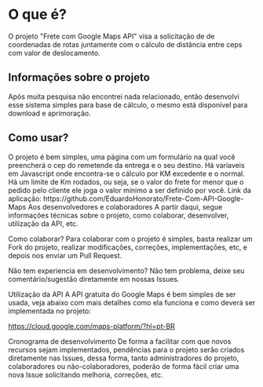 <h1> O que é?</h1>
O projeto "Frete com Google Maps API" visa a solicitação de de coordenadas de rotas juntamente com o cálculo de distância entre ceps com valor de deslocamento.

<h2>Informações sobre o projeto</h2>
Após muita pesquisa não encontrei nada relacionado, então desenvolvi esse sistema simples para base de cálculo, o mesmo está disponível para download e aprimoração.

<h2>Como usar?</h2>
O projeto é bem simples, uma página com um formulário na qual você preencherá o cep do remetende da entrega e o seu destino. Há variaveis em Javascript onde encontra-se o cálculo por KM excedente e o normal. Há um limite de Km rodados, ou seja, se o valor do frete for menor que o pedido pelo cliente ele joga o valor mínimo a ser definido por você.
Link da aplicação: https://github.com/EduardoHonorato/Frete-Com-API-Google-Maps
Aos desenvolvedores e colaboradores
A partir daqui, segue informações técnicas sobre o projeto, como colaborar, desenvolver, utilização da API, etc.

Como colaborar?
Para colaborar com o projeto é simples, basta realizar um Fork do projeto, realizar modificações, correções, implementações, etc, e depois nos enviar um Pull Request.

Não tem experiencia em desenvolvimento? Não tem problema, deixe seu comentário/sugestão diretamente em nossas Issues.

Utilização da API
A API gratuita do Google Maps é bem simples de ser usada, veja abaixo com mais detalhes como ela funciona e como deverá ser implementada no projeto:

https://cloud.google.com/maps-platform/?hl=pt-BR

Cronograma de desenvolvimento
De forma a facilitar com que novos recursos sejam implementados, pendências para o projeto serão criados diretamente nas Issues, dessa forma, tanto administradores do projeto, colaboradores ou não-colaboradores, poderão de forma fácil criar uma nova Issue solicitando melhoria, correções, etc.
